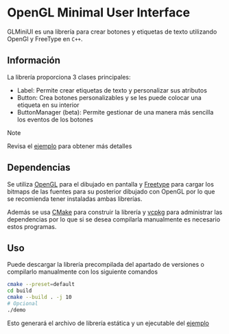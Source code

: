 # OpenGL Minimal User Interface

GLMiniUI es una librería para crear botones y etiquetas de texto utilizando OpenGl y FreeType en `C++`.

## Información

La librería proporciona 3 clases principales:

- Label: Permite crear etiquetas de texto y personalizar sus atributos
- Button: Crea botones personalizables y se les puede colocar una etiqueta en su interior
- ButtonManager (beta): Permite gestionar de una manera más sencilla los eventos de los botones

> [!NOTE]
> Revisa el [ejemplo](./examples/demo.cpp) para obtener más detalles

## Dependencias

Se utiliza [OpenGL](https://github.com/KhronosGroup/OpenGL-Registry?tab=readme-ov-file) para el dibujado en pantalla y [Freetype](https://gitlab.freedesktop.org/freetype/freetype) para cargar los bitmaps de las fuentes para su posterior dibujado con OpenGL por lo que se recomienda tener instaladas ambas librerías.

Además se usa [CMake](https://cmake.org/) para construir la librería y [vcpkg](https://vcpkg.io/en/index.html) para administrar las dependencias por lo que si se desea compilarla manualmente es necesario estos programas.

## Uso

Puede descargar la librería precompilada del apartado de versiones o compilarlo manualmente con los siguiente comandos

```sh
cmake --preset=default
cd build
cmake --build . -j 10
# Opcional
./demo
```

Esto generará el archivo de librería estática y un ejecutable del [ejemplo](examples/demo.cpp)
